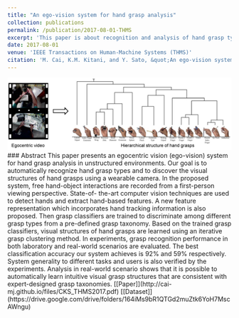 ```yaml
---
title: "An ego-vision system for hand grasp analysis"
collection: publications
permalink: /publication/2017-08-01-THMS
excerpt: 'This paper is about recognition and analysis of hand grasp types from first-person view video'
date: 2017-08-01
venue: 'IEEE Transactions on Human-Machine Systems (THMS)'
citation: 'M. Cai, K.M. Kitani, and Y. Sato, &quot;An ego-vision system for hand grasp analysis,&quot; <i>IEEE Transactions on Human-Machine Systems (THMS)</i>, vol. 47, no. 4, pp. 524–535, 2017.'
---
```


<img class="img-responsive" src="/images/THMS2017_concept.png">
### Abstract
This paper presents an egocentric vision (ego-vision) system for hand grasp analysis in unstructured environments. Our goal is to automatically recognize hand grasp types and to discover the visual structures of hand grasps using a wearable camera. In the proposed system, free hand-object interactions are recorded from a first-person viewing perspective. State-of- the-art computer vision techniques are used to detect hands and extract hand-based features. A new feature representation which incorporates hand tracking information is also proposed. Then grasp classifiers are trained to discriminate among different grasp types from a pre-defined grasp taxonomy. Based on the trained grasp classifiers, visual structures of hand grasps are learned using an iterative grasp clustering method. In experiments, grasp recognition performance in both laboratory and real-world scenarios are evaluated. The best classification accuracy our system achieves is 92% and 59% respectively. System generality to different tasks and users is also verified by the experiments. Analysis in real-world scenario shows that it is possible to automatically learn intuitive visual grasp structures that are consistent with expert-designed grasp taxonomies.
[[Paper]](http://cai-mj.github.io/files/CKS_THMS2017.pdf)
[[Dataset]](https://drive.google.com/drive/folders/164iMs9bR1QTGd2muZtk6YoH7MscAWngu)

